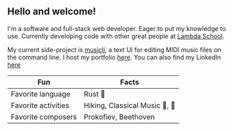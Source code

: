 ## Hello and welcome!

I'm a software and full-stack web developer. Eager to put my knowledge to use. Currently developing code with other great people at [Lambda School](https://lambdaschool.com/).

My current side-project is [musicli](https://github.com/BenHall-7/musicli), a text UI for editing MIDI music files on the command line. I host my portfolio [here](https://benhall-7.codes/). You can also find my LinkedIn [here](https://www.linkedin.com/in/benjaminjahall/)

| Fun | Facts |
| --- | --- |
| Favorite language | Rust 🦀 |
| Favorite activities | Hiking, Classical Music 🎼, 🎹 |
| Favorite composers | Prokofiev, Beethoven |
